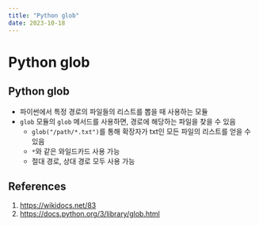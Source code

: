 ```yaml
---
title: "Python glob"
date: 2023-10-18
---
```


# Python glob

## Python glob

- 파이썬에서 특정 경로의 파일들의 리스트를 뽑을 때 사용하는 모듈
- `glob` 모듈의 `glob` 메서드를 사용하면, 경로에 해당하는 파일을 찾을 수 있음
  - `glob("/path/*.txt")`를 통해 확장자가 txt인 모든 파일의 리스트를 얻을 수 있음
  - `*`와 같은 와일드카드 사용 가능
  - 절대 경로, 상대 경로 모두 사용 가능

## References

1. https://wikidocs.net/83
2. https://docs.python.org/3/library/glob.html
